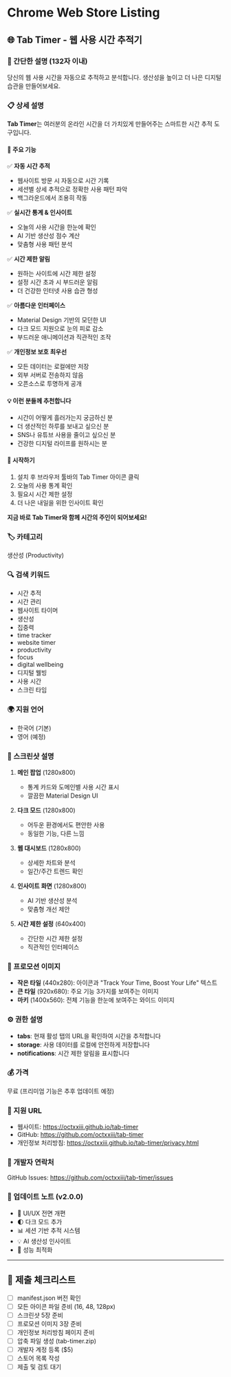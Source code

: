 # Chrome Web Store Listing

## 🌐 Tab Timer - 웹 사용 시간 추적기

### 📝 간단한 설명 (132자 이내)
당신의 웹 사용 시간을 자동으로 추적하고 분석합니다. 생산성을 높이고 더 나은 디지털 습관을 만들어보세요.

### 📋 상세 설명

**Tab Timer**는 여러분의 온라인 시간을 더 가치있게 만들어주는 스마트한 시간 추적 도구입니다.

#### 🎯 주요 기능

✅ **자동 시간 추적**
- 웹사이트 방문 시 자동으로 시간 기록
- 세션별 상세 추적으로 정확한 사용 패턴 파악
- 백그라운드에서 조용히 작동

✅ **실시간 통계 & 인사이트**
- 오늘의 사용 시간을 한눈에 확인
- AI 기반 생산성 점수 계산
- 맞춤형 사용 패턴 분석

✅ **시간 제한 알림**
- 원하는 사이트에 시간 제한 설정
- 설정 시간 초과 시 부드러운 알림
- 더 건강한 인터넷 사용 습관 형성

✅ **아름다운 인터페이스**
- Material Design 기반의 모던한 UI
- 다크 모드 지원으로 눈의 피로 감소
- 부드러운 애니메이션과 직관적인 조작

✅ **개인정보 보호 최우선**
- 모든 데이터는 로컬에만 저장
- 외부 서버로 전송하지 않음
- 오픈소스로 투명하게 공개

#### 💡 이런 분들께 추천합니다
- 시간이 어떻게 흘러가는지 궁금하신 분
- 더 생산적인 하루를 보내고 싶으신 분
- SNS나 유튜브 사용을 줄이고 싶으신 분
- 건강한 디지털 라이프를 원하시는 분

#### 🚀 시작하기
1. 설치 후 브라우저 툴바의 Tab Timer 아이콘 클릭
2. 오늘의 사용 통계 확인
3. 필요시 시간 제한 설정
4. 더 나은 내일을 위한 인사이트 확인

**지금 바로 Tab Timer와 함께 시간의 주인이 되어보세요!**

### 🏷️ 카테고리
생산성 (Productivity)

### 🔍 검색 키워드
- 시간 추적
- 시간 관리
- 웹사이트 타이머
- 생산성
- 집중력
- time tracker
- website timer
- productivity
- focus
- digital wellbeing
- 디지털 웰빙
- 사용 시간
- 스크린 타임

### 🌍 지원 언어
- 한국어 (기본)
- 영어 (예정)

### 📸 스크린샷 설명

1. **메인 팝업** (1280x800)
   - 통계 카드와 도메인별 사용 시간 표시
   - 깔끔한 Material Design UI

2. **다크 모드** (1280x800)
   - 어두운 환경에서도 편안한 사용
   - 동일한 기능, 다른 느낌

3. **웹 대시보드** (1280x800)
   - 상세한 차트와 분석
   - 일간/주간 트렌드 확인

4. **인사이트 화면** (1280x800)
   - AI 기반 생산성 분석
   - 맞춤형 개선 제안

5. **시간 제한 설정** (640x400)
   - 간단한 시간 제한 설정
   - 직관적인 인터페이스

### 🎨 프로모션 이미지
- **작은 타일** (440x280): 아이콘과 "Track Your Time, Boost Your Life" 텍스트
- **큰 타일** (920x680): 주요 기능 3가지를 보여주는 이미지
- **마키** (1400x560): 전체 기능을 한눈에 보여주는 와이드 이미지

### ⚙️ 권한 설명

- **tabs**: 현재 활성 탭의 URL을 확인하여 시간을 추적합니다
- **storage**: 사용 데이터를 로컬에 안전하게 저장합니다
- **notifications**: 시간 제한 알림을 표시합니다

### 💰 가격
무료 (프리미엄 기능은 추후 업데이트 예정)

### 🔗 지원 URL
- 웹사이트: https://octxxiii.github.io/tab-timer
- GitHub: https://github.com/octxxiii/tab-timer
- 개인정보 처리방침: https://octxxiii.github.io/tab-timer/privacy.html

### 📧 개발자 연락처
GitHub Issues: https://github.com/octxxiii/tab-timer/issues

### 🔄 업데이트 노트 (v2.0.0)
- 🎨 UI/UX 전면 개편
- 🌓 다크 모드 추가
- 📊 세션 기반 추적 시스템
- 💡 AI 생산성 인사이트
- 🚀 성능 최적화

---

## 📝 제출 체크리스트

- [ ] manifest.json 버전 확인
- [ ] 모든 아이콘 파일 준비 (16, 48, 128px)
- [ ] 스크린샷 5장 준비
- [ ] 프로모션 이미지 3장 준비
- [ ] 개인정보 처리방침 페이지 준비
- [ ] 압축 파일 생성 (tab-timer.zip)
- [ ] 개발자 계정 등록 ($5)
- [ ] 스토어 목록 작성
- [ ] 제출 및 검토 대기 